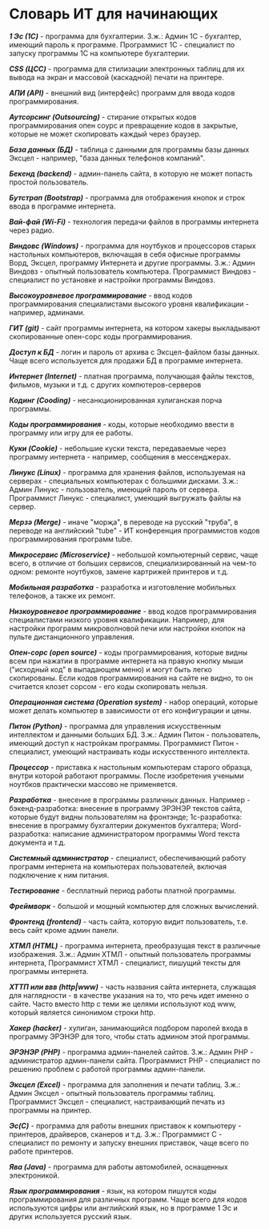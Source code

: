 # Словарь ИТ для начинающих

***1 Эс (1C)***  - программа для бухгалтерии.  З.ж.: Админ 1С - бухгалтер, имеющий пароль к программе. Программист 1С - специалист по запуску программы 1С на компьютере бухгалтерии. 

***CSS (ЦСС)***  - программа для стилизации электронных таблиц для их вывода на экран и массовой (каскадной) печати на принтере. 

***АПИ (API)***  - внешний вид (интерфейс) программ для ввода кодов программирования.

***Аутсорсинг (Outsourcing)***  - стирание открытых кодов программирования опен соурс и превращение кодов в закрытые, которые не может скопировать каждый через браузер.

***База данных (БД)***  - таблица с данными для программы базы данных Эксцел - например, "база данных телефонов компаний".

***Бекенд (backend)***  - админ-панель сайта, в которую не может попасть простой пользователь. 

***Бутстрап (Bootstrap)***  - программа для отображения кнопок и строк ввода в программе интернета.

***Вай-фай (Wi-Fi)***  - технология передачи файлов в программы интернета через радио. 

***Виндовс (Windows)***  - программа для ноутбуков и процессоров старых настольных компьютеров, включащая в себя офисные программы Ворд, Эксцел, программу Интернета и другие программы. З.ж.: Админ Виндовз - опытный пользователь компьютера. Программист Виндовз - специалист по установке и настройки программы Виндовз.

***Высокоуровневое программирование***  - ввод кодов программирования специалистами высокого уровня квалификации - например, админами. 

***ГИТ (git)***  - сайт программы интернета, на котором хакеры выкладывают скопированные опен-сорс коды программирования. 

***Доступ к БД***  - логин и пароль от архива с Эксцел-файлом базы данных. Чаще всего используется для продажи БД в программе интернета. 

***Интернет (Internet)***  - платная программа, получающая файлы текстов, фильмов, музыки и т.д. с других компютеров-серверов

***Кодинг (Cooding)***  - несанкционированная хулиганская порча программы. 

***Коды программирования***  - коды, которые необходимо ввести в программу или игру для ее работы. 

***Куки (Cookie)***  - небольшие куски текста, передаваемые через программу интернета - например, сообщения в мессенджерах.

***Линукс (Linux)***  - программа для хранения файлов, используемая на серверах - специальных компьютерах с большими дисками. З.ж.: Админ Линукс - пользователь, имеющий пароль от сервера. Программист Линукс - специалист, умеющий выгружать файлы на сервер. 

***Мерзә (Merge)***  - иначе "морҗа", в переводе на русский "труба", в переводе на английский "tube" - ИТ конференция  программистов кодов программирования программ tube. 

***Микросервис (Microservice)***  - небольшой компьютерный сервис, чаще всего, в отличие от больших сервисов, специализированный на чем-то одном: ремонте ноутбуков, замене картрижей принтеров и т.д.

***Мобильная разработка***  - разработка и изготовление мобильных телефонов, а также их ремонт. 

***Низкоуровневое программирование***  - ввод кодов программирования специалистами низкого уровня квалификации. Например, для настройки программ микроволновой печи или настройки кнопок на пульте дистанционного управления. 

***Опен-сорс (open source)***  - коды программирования, которые видны всем при нажатии в программе интернета на правую кнопку мыши ("исходный код" в выпадающем меню) и могут быть легко скопированы. Если кодов программирования на сайте не видно, то он считается клозет сорсом - его коды скопировать нельзя. 

***Операционная система (Operation system)***  - набор операций, которые может делать компьютер в зависимости от его конфигурации и цены. 

***Питон (Python)***  - программа для управления искусственным интеллектом и данными больших БД. З.ж.: Админ Питон - пользователь, имеющий доступ к настройкам программы. Программист Питон - специалист, умеющий настраивать коды искусственного интеллекта. 

***Процессор***  - приставка к настольным компьютерам старого образца, внутри которой работают программы. После изобретения учеными ноутбков практически массово не применяется.

***Разработка***  - внесение в программы различных данных. Например - бэкенд-разработка: внесение в программу ЭРЭНЭР текстов сайта, которые будут видны пользователям на фронтэнде; 1с-разработка: внесение в программу бухгалтерии документов бухгалтера; Word-разработка: написание администратором программы Word текста документа и т.д.

***Системный администратор***  - специалист, обеспечивающий работу программ интернета на компьютерах пользователей, включая подключение к ним питания.

***Тестирование***  - бесплатный период работы платной программы. 

***Фреймворк***  - большой и мощный компьютер для сложных вычислений. 

***Фронтенд (frontend)***  - часть сайта, которую видит пользователь, т.е. весь сайт кроме админ панели. 

***ХТМЛ (HTML)***  - программа интернета, преобразущая текст в различные изображения.  З.ж.: Админ ХТМЛ - опытный пользователь программы интернета, Программист ХТМЛ - специалист, пишущий тексты для программы интернета. 

***ХТТП или ввв (http|www)***  - часть названия сайта интернета, служащая для наглядности  - в качестве указания на то, что речь идет именно о сайте. Часто вместо http с теми же целями используют код www, который является синонимом строки http. 

***Хакер (hacker)***  - хулиган, занимающийся подбором паролей входа в программу ЭРЭНЭР для того, чтобы стать админом этой программы. 

***ЭРЭНЭР (PHP)***  - программа админ-панелей сайтов. З.ж.: Админ РНР - администратор админ-панели сайта. Программист РНР - специалист по решению проблем с работой программы админ-панели. 

***Эксцел (Excel)***  - программа для заполнения и печати таблиц. З.ж.: Админ Эксцел - опытный пользователь программы таблиц. Программист Эксцел - специалист, настраивающий печать из программы на принтер.

***Эс(C)***  - программа для работы внешних приставок к компьютеру - принтеров, драйверов, сканеров и т.д. З.ж.: Программист С - специалист по ремонту и запуску внешних приставок, чаще всего по работе принтеров. 

***Ява (Java)***  - программа для работы автомобилей, оснащенных электроникой. 

***Язык программирования***  - язык, на котором пишутся коды программирования для различных программ. Чаще всего для кодов используются цифры или английский язык, но в программе 1 Эс и других используется русский язык. 

